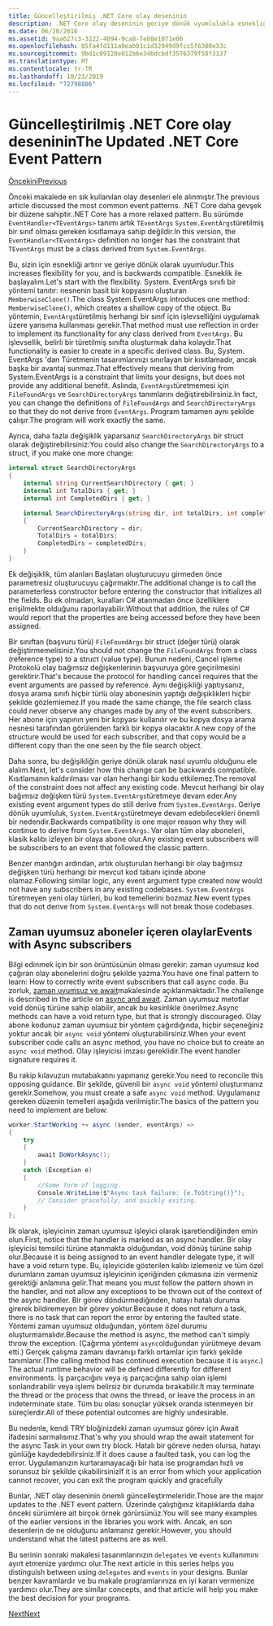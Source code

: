 ```yaml
---
title: Güncelleştirilmiş .NET Core olay deseninin
description: .NET Core olay deseninin geriye dönük uyumlulukla esnekliği nasıl sağladığını ve zaman uyumsuz aboneler ile güvenli olay işlemenin nasıl uygulanacağını öğrenin.
ms.date: 06/20/2016
ms.assetid: 9aa627c3-3222-4094-9ca8-7e88e1071e06
ms.openlocfilehash: 85fa4fd111a9eab01c1d32949d9fcc5f6300e33c
ms.sourcegitcommit: 9bd1c09128e012b6e34bdcbdf3576379f58f3137
ms.translationtype: MT
ms.contentlocale: tr-TR
ms.lasthandoff: 10/23/2019
ms.locfileid: "72798886"
---
```

# <a name="the-updated-net-core-event-pattern"></a><span data-ttu-id="d59fe-103">Güncelleştirilmiş .NET Core olay deseninin</span><span class="sxs-lookup"><span data-stu-id="d59fe-103">The Updated .NET Core Event Pattern</span></span>

[<span data-ttu-id="d59fe-104">Öncekini</span><span class="sxs-lookup"><span data-stu-id="d59fe-104">Previous</span></span>](event-pattern.md)

<span data-ttu-id="d59fe-105">Önceki makalede en sık kullanılan olay desenleri ele alınmıştır.</span><span class="sxs-lookup"><span data-stu-id="d59fe-105">The previous article discussed the most common event patterns.</span></span> <span data-ttu-id="d59fe-106">.NET Core daha gevşek bir düzene sahiptir.</span><span class="sxs-lookup"><span data-stu-id="d59fe-106">.NET Core has a more relaxed pattern.</span></span> <span data-ttu-id="d59fe-107">Bu sürümde `EventHandler<TEventArgs>` tanımı artık `TEventArgs` `System.EventArgs`türetilmiş bir sınıf olması gereken kısıtlamaya sahip değildir.</span><span class="sxs-lookup"><span data-stu-id="d59fe-107">In this version, the `EventHandler<TEventArgs>` definition no longer has the constraint that `TEventArgs` must be a class derived from `System.EventArgs`.</span></span>

<span data-ttu-id="d59fe-108">Bu, sizin için esnekliği artırır ve geriye dönük olarak uyumludur.</span><span class="sxs-lookup"><span data-stu-id="d59fe-108">This increases flexibility for you, and is backwards compatible.</span></span> <span data-ttu-id="d59fe-109">Esneklik ile başlayalım.</span><span class="sxs-lookup"><span data-stu-id="d59fe-109">Let's start with the flexibility.</span></span> <span data-ttu-id="d59fe-110">System. EventArgs sınıfı bir yöntemi tanıtır: nesnenin basit bir kopyasını oluşturan `MemberwiseClone()`.</span><span class="sxs-lookup"><span data-stu-id="d59fe-110">The class System.EventArgs introduces one method: `MemberwiseClone()`, which creates a shallow copy of the object.</span></span>
<span data-ttu-id="d59fe-111">Bu yöntemin, `EventArgs`türetilmiş herhangi bir sınıf için işlevselliğini uygulamak üzere yansıma kullanması gerekir.</span><span class="sxs-lookup"><span data-stu-id="d59fe-111">That method must use reflection in order to implement its functionality for any class derived from `EventArgs`.</span></span> <span data-ttu-id="d59fe-112">Bu işlevsellik, belirli bir türetilmiş sınıfta oluşturmak daha kolaydır.</span><span class="sxs-lookup"><span data-stu-id="d59fe-112">That functionality is easier to create in a specific derived class.</span></span> <span data-ttu-id="d59fe-113">Bu, System. EventArgs 'dan Türetmenin tasarımlarınızı sınırlayan bir kısıtlamadır, ancak başka bir avantaj sunmaz.</span><span class="sxs-lookup"><span data-stu-id="d59fe-113">That effectively means that deriving from System.EventArgs is a constraint that limits your designs, but does not provide any additional benefit.</span></span>
<span data-ttu-id="d59fe-114">Aslında, `EventArgs`türetmemesi için `FileFoundArgs` ve `SearchDirectoryArgs` tanımlarını değiştirebilirsiniz.</span><span class="sxs-lookup"><span data-stu-id="d59fe-114">In fact, you can change the definitions of `FileFoundArgs` and `SearchDirectoryArgs` so that they do not derive from `EventArgs`.</span></span>
<span data-ttu-id="d59fe-115">Program tamamen aynı şekilde çalışır.</span><span class="sxs-lookup"><span data-stu-id="d59fe-115">The program will work exactly the same.</span></span>

<span data-ttu-id="d59fe-116">Ayrıca, daha fazla değişiklik yaparsanız `SearchDirectoryArgs` bir struct olarak değiştirebilirsiniz:</span><span class="sxs-lookup"><span data-stu-id="d59fe-116">You could also change the `SearchDirectoryArgs` to a struct, if you make one more change:</span></span>

```csharp
internal struct SearchDirectoryArgs
{
    internal string CurrentSearchDirectory { get; }
    internal int TotalDirs { get; }
    internal int CompletedDirs { get; }

    internal SearchDirectoryArgs(string dir, int totalDirs, int completedDirs) : this()
    {
        CurrentSearchDirectory = dir;
        TotalDirs = totalDirs;
        CompletedDirs = completedDirs;
    }
}
```

<span data-ttu-id="d59fe-117">Ek değişiklik, tüm alanları Başlatan oluşturucuyu girmeden önce parametresiz oluşturucuyu çağırmaktır.</span><span class="sxs-lookup"><span data-stu-id="d59fe-117">The additional change is to call the parameterless constructor before entering the constructor that initializes all the fields.</span></span> <span data-ttu-id="d59fe-118">Bu ek olmadan, kuralları C# atanmadan önce özelliklere erişilmekte olduğunu raporlayabilir.</span><span class="sxs-lookup"><span data-stu-id="d59fe-118">Without that addition, the rules of C# would report that the properties are being accessed before they have been assigned.</span></span>

<span data-ttu-id="d59fe-119">Bir sınıftan (başvuru türü) `FileFoundArgs` bir struct (değer türü) olarak değiştirmemelisiniz.</span><span class="sxs-lookup"><span data-stu-id="d59fe-119">You should not change the `FileFoundArgs` from a class (reference type) to a struct (value type).</span></span> <span data-ttu-id="d59fe-120">Bunun nedeni, Cancel işleme Protokolü olay bağımsız değişkenlerinin başvuruya göre geçirilmesini gerektirir.</span><span class="sxs-lookup"><span data-stu-id="d59fe-120">That's because the protocol for handling cancel requires that the event arguments are passed by reference.</span></span> <span data-ttu-id="d59fe-121">Aynı değişikliği yaptıysanız, dosya arama sınıfı hiçbir türlü olay abonesinin yaptığı değişiklikleri hiçbir şekilde gözlemlemez.</span><span class="sxs-lookup"><span data-stu-id="d59fe-121">If you made the same change, the file search class could never observe any changes made by any of the event subscribers.</span></span> <span data-ttu-id="d59fe-122">Her abone için yapının yeni bir kopyası kullanılır ve bu kopya dosya arama nesnesi tarafından görülenden farklı bir kopya olacaktır.</span><span class="sxs-lookup"><span data-stu-id="d59fe-122">A new copy of the structure would be used for each subscriber, and that copy would be a different copy than the one seen by the file search object.</span></span>

<span data-ttu-id="d59fe-123">Daha sonra, bu değişikliğin geriye dönük olarak nasıl uyumlu olduğunu ele alalım.</span><span class="sxs-lookup"><span data-stu-id="d59fe-123">Next, let's consider how this change can be backwards compatible.</span></span>
<span data-ttu-id="d59fe-124">Kısıtlamanın kaldırılması var olan herhangi bir kodu etkilemez.</span><span class="sxs-lookup"><span data-stu-id="d59fe-124">The removal of the constraint does not affect any existing code.</span></span> <span data-ttu-id="d59fe-125">Mevcut herhangi bir olay bağımsız değişken türü `System.EventArgs`türetmeye devam eder.</span><span class="sxs-lookup"><span data-stu-id="d59fe-125">Any existing event argument types do still derive from `System.EventArgs`.</span></span>
<span data-ttu-id="d59fe-126">Geriye dönük uyumluluk, `System.EventArgs`türetmeye devam edebilecekleri önemli bir nedendir.</span><span class="sxs-lookup"><span data-stu-id="d59fe-126">Backwards compatibility is one major reason why they will continue to derive from `System.EventArgs`.</span></span> <span data-ttu-id="d59fe-127">Var olan tüm olay aboneleri, klasik kalıbı izleyen bir olaya abone olur.</span><span class="sxs-lookup"><span data-stu-id="d59fe-127">Any existing event subscribers will be subscribers to an event that followed the classic pattern.</span></span>

<span data-ttu-id="d59fe-128">Benzer mantığın ardından, artık oluşturulan herhangi bir olay bağımsız değişken türü herhangi bir mevcut kod tabanı içinde abone olamaz.</span><span class="sxs-lookup"><span data-stu-id="d59fe-128">Following similar logic, any event argument type created now would not have any subscribers in any existing codebases.</span></span> <span data-ttu-id="d59fe-129">`System.EventArgs` türetmeyen yeni olay türleri, bu kod temellerini bozmaz.</span><span class="sxs-lookup"><span data-stu-id="d59fe-129">New event types that do not derive from `System.EventArgs` will not break those codebases.</span></span>

## <a name="events-with-async-subscribers"></a><span data-ttu-id="d59fe-130">Zaman uyumsuz aboneler içeren olaylar</span><span class="sxs-lookup"><span data-stu-id="d59fe-130">Events with Async subscribers</span></span>

<span data-ttu-id="d59fe-131">Bilgi edinmek için bir son örüntüsünün olması gerekir: zaman uyumsuz kod çağıran olay abonelerini doğru şekilde yazma.</span><span class="sxs-lookup"><span data-stu-id="d59fe-131">You have one final pattern to learn: How to correctly write event subscribers that call async code.</span></span> <span data-ttu-id="d59fe-132">Bu zorluk, [zaman uyumsuz ve await](async.md)makalesinde açıklanmaktadır.</span><span class="sxs-lookup"><span data-stu-id="d59fe-132">The challenge is described in the article on [async and await](async.md).</span></span> <span data-ttu-id="d59fe-133">Zaman uyumsuz metotlar void dönüş türüne sahip olabilir, ancak bu kesinlikle önerilmez.</span><span class="sxs-lookup"><span data-stu-id="d59fe-133">Async methods can have a void return type, but that is strongly discouraged.</span></span> <span data-ttu-id="d59fe-134">Olay abone kodunuz zaman uyumsuz bir yöntem çağırdığında, hiçbir seçeneğiniz yoktur ancak bir `async void` yöntemi oluşturabilirsiniz.</span><span class="sxs-lookup"><span data-stu-id="d59fe-134">When your event subscriber code calls an async method, you have no choice but to create an `async void` method.</span></span> <span data-ttu-id="d59fe-135">Olay işleyicisi imzası gereklidir.</span><span class="sxs-lookup"><span data-stu-id="d59fe-135">The event handler signature requires it.</span></span>

<span data-ttu-id="d59fe-136">Bu rakip kılavuzun mutabakatını yapmanız gerekir.</span><span class="sxs-lookup"><span data-stu-id="d59fe-136">You need to reconcile this opposing guidance.</span></span> <span data-ttu-id="d59fe-137">Bir şekilde, güvenli bir `async void` yöntemi oluşturmanız gerekir.</span><span class="sxs-lookup"><span data-stu-id="d59fe-137">Somehow, you must create a safe `async void` method.</span></span> <span data-ttu-id="d59fe-138">Uygulamanız gereken düzenin temelleri aşağıda verilmiştir:</span><span class="sxs-lookup"><span data-stu-id="d59fe-138">The basics of the pattern you need to implement are below:</span></span>

```csharp
worker.StartWorking += async (sender, eventArgs) =>
{
    try 
    {
        await DoWorkAsync();
    }
    catch (Exception e)
    {
        //Some form of logging.
        Console.WriteLine($"Async task failure: {e.ToString()}");
        // Consider gracefully, and quickly exiting.
    }
};
```

<span data-ttu-id="d59fe-139">İlk olarak, işleyicinin zaman uyumsuz işleyici olarak işaretlendiğinden emin olun.</span><span class="sxs-lookup"><span data-stu-id="d59fe-139">First, notice that the handler is marked as an async handler.</span></span> <span data-ttu-id="d59fe-140">Bir olay işleyicisi temsilci türüne atanmakta olduğundan, void dönüş türüne sahip olur.</span><span class="sxs-lookup"><span data-stu-id="d59fe-140">Because it is being assigned to an event handler delegate type, it will have a void return type.</span></span> <span data-ttu-id="d59fe-141">Bu, işleyicide gösterilen kalıbı izlemeniz ve tüm özel durumların zaman uyumsuz işleyicinin içeriğinden çıkmasına izin vermeniz gerektiği anlamına gelir.</span><span class="sxs-lookup"><span data-stu-id="d59fe-141">That means you must follow the pattern shown in the handler, and not allow any exceptions to be thrown out of the context of the async handler.</span></span> <span data-ttu-id="d59fe-142">Bir görev döndürmediğinden, hatayı hatalı duruma girerek bildiremeyen bir görev yoktur.</span><span class="sxs-lookup"><span data-stu-id="d59fe-142">Because it does not return a task, there is no task that can report the error by entering the faulted state.</span></span> <span data-ttu-id="d59fe-143">Yöntemi zaman uyumsuz olduğundan, yöntem özel durumu oluşturmamalıdır.</span><span class="sxs-lookup"><span data-stu-id="d59fe-143">Because the method is async, the method can't simply throw the exception.</span></span> <span data-ttu-id="d59fe-144">(Çağırma yöntemi `async`olduğundan yürütmeye devam etti.) Gerçek çalışma zamanı davranışı farklı ortamlar için farklı şekilde tanımlanır.</span><span class="sxs-lookup"><span data-stu-id="d59fe-144">(The calling method has continued execution because it is `async`.) The actual runtime behavior will be defined differently for different environments.</span></span> <span data-ttu-id="d59fe-145">İş parçacığını veya iş parçacığına sahip olan işlemi sonlandırabilir veya işlemi belirsiz bir durumda bırakabilir.</span><span class="sxs-lookup"><span data-stu-id="d59fe-145">It may terminate the thread or the process that owns the thread, or leave the process in an indeterminate state.</span></span> <span data-ttu-id="d59fe-146">Tüm bu olası sonuçlar yüksek oranda istenmeyen bir süreçlerdir.</span><span class="sxs-lookup"><span data-stu-id="d59fe-146">All of these potential outcomes are highly undesirable.</span></span>

<span data-ttu-id="d59fe-147">Bu nedenle, kendi TRY bloğinizdeki zaman uyumsuz görev için Await ifadesini sarmalısınız.</span><span class="sxs-lookup"><span data-stu-id="d59fe-147">That's why you should wrap the await statement for the async Task in your own try block.</span></span> <span data-ttu-id="d59fe-148">Hatalı bir göreve neden olursa, hatayı günlüğe kaydedebilirsiniz.</span><span class="sxs-lookup"><span data-stu-id="d59fe-148">If it does cause a faulted task, you can log the error.</span></span> <span data-ttu-id="d59fe-149">Uygulamanızın kurtaramayacağı bir hata ise programdan hızlı ve sorunsuz bir şekilde çıkabilirsiniz</span><span class="sxs-lookup"><span data-stu-id="d59fe-149">If it is an error from which your application cannot recover, you can exit the program quickly and gracefully</span></span>

<span data-ttu-id="d59fe-150">Bunlar, .NET olay deseninin önemli güncelleştirmeleridir.</span><span class="sxs-lookup"><span data-stu-id="d59fe-150">Those are the major updates to the .NET event pattern.</span></span> <span data-ttu-id="d59fe-151">Üzerinde çalıştığınız kitaplıklarda daha önceki sürümlere ait birçok örnek görürsünüz.</span><span class="sxs-lookup"><span data-stu-id="d59fe-151">You will see many examples of the earlier versions in the libraries you work with.</span></span> <span data-ttu-id="d59fe-152">Ancak, en son desenlerin de ne olduğunu anlamanız gerekir.</span><span class="sxs-lookup"><span data-stu-id="d59fe-152">However, you should understand what the latest patterns are as well.</span></span>

<span data-ttu-id="d59fe-153">Bu serinin sonraki makalesi tasarımlarınızın `delegates` ve `events` kullanımını ayırt etmenize yardımcı olur.</span><span class="sxs-lookup"><span data-stu-id="d59fe-153">The next article in this series helps you distinguish between using `delegates` and `events` in your designs.</span></span> <span data-ttu-id="d59fe-154">Bunlar benzer kavramlardır ve bu makale programlarınıza en iyi kararı vermenize yardımcı olur.</span><span class="sxs-lookup"><span data-stu-id="d59fe-154">They are similar concepts, and that article will help you make the best decision for your programs.</span></span>

[<span data-ttu-id="d59fe-155">Next</span><span class="sxs-lookup"><span data-stu-id="d59fe-155">Next</span></span>](distinguish-delegates-events.md)
